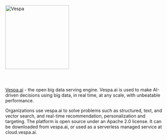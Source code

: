 <picture>
  <source media="(prefers-color-scheme: dark)" srcset="https://vespa.ai/assets/logos/vespa-logo-full-white.svg">
  <source media="(prefers-color-scheme: light)" srcset="https://vespa.ai/assets/logos/vespa-logo-full-black.svg">
  <img alt="Vespa" width="200" src="https://vespa.ai/assets/logos/vespa-logo-full-black.svg" style="margin-bottom: 25px;">
</picture>
<br/><br/>

[Vespa.ai](https://vespa.ai/) - the open big data serving engine.
Vespa.ai is used to make AI-driven decisions using big data, in real time, at any scale, with unbeatable performance.

Organizations use vespa.ai to solve problems such as structured, text, and vector search, and real-time recommendation, personalization and targeting.
The platform is open source under an Apache 2.0 license.
It can be downloaded from vespa.ai, or used as a serverless managed service at cloud.vespa.ai.
